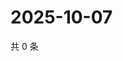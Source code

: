 # 2025-10-07

共 0 条

<!-- BEGIN ZHIHUQUESTIONS -->
<!-- 最后更新时间 Tue Oct 07 2025 07:10:09 GMT+0800 (China Standard Time) -->

<!-- END ZHIHUQUESTIONS -->
